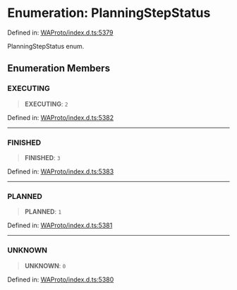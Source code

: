 # Enumeration: PlanningStepStatus

Defined in: [WAProto/index.d.ts:5379](https://github.com/Fokusdotid/Baileys/blob/acae94a55f1d32612d8d312d52b001d93f2ac5e2/WAProto/index.d.ts#L5379)

PlanningStepStatus enum.

## Enumeration Members

### EXECUTING

> **EXECUTING**: `2`

Defined in: [WAProto/index.d.ts:5382](https://github.com/Fokusdotid/Baileys/blob/acae94a55f1d32612d8d312d52b001d93f2ac5e2/WAProto/index.d.ts#L5382)

***

### FINISHED

> **FINISHED**: `3`

Defined in: [WAProto/index.d.ts:5383](https://github.com/Fokusdotid/Baileys/blob/acae94a55f1d32612d8d312d52b001d93f2ac5e2/WAProto/index.d.ts#L5383)

***

### PLANNED

> **PLANNED**: `1`

Defined in: [WAProto/index.d.ts:5381](https://github.com/Fokusdotid/Baileys/blob/acae94a55f1d32612d8d312d52b001d93f2ac5e2/WAProto/index.d.ts#L5381)

***

### UNKNOWN

> **UNKNOWN**: `0`

Defined in: [WAProto/index.d.ts:5380](https://github.com/Fokusdotid/Baileys/blob/acae94a55f1d32612d8d312d52b001d93f2ac5e2/WAProto/index.d.ts#L5380)
